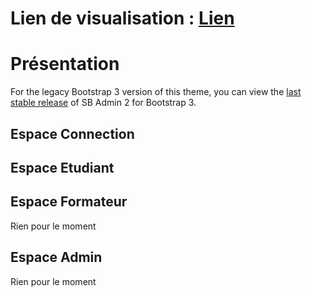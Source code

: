 # Lien de visualisation : [Lien](https://portfolio-bastien-chantrel.000webhostapp.com/index.html)


# Présentation



For the legacy Bootstrap 3 version of this theme, you can view the [last stable release](https://github.com/BlackrockDigital/startbootstrap-sb-admin-2/releases/tag/v3.3.7%2B1) of SB Admin 2 for Bootstrap 3.

## Espace Connection

## Espace Etudiant



## Espace Formateur

Rien pour le moment

## Espace Admin

Rien pour le moment